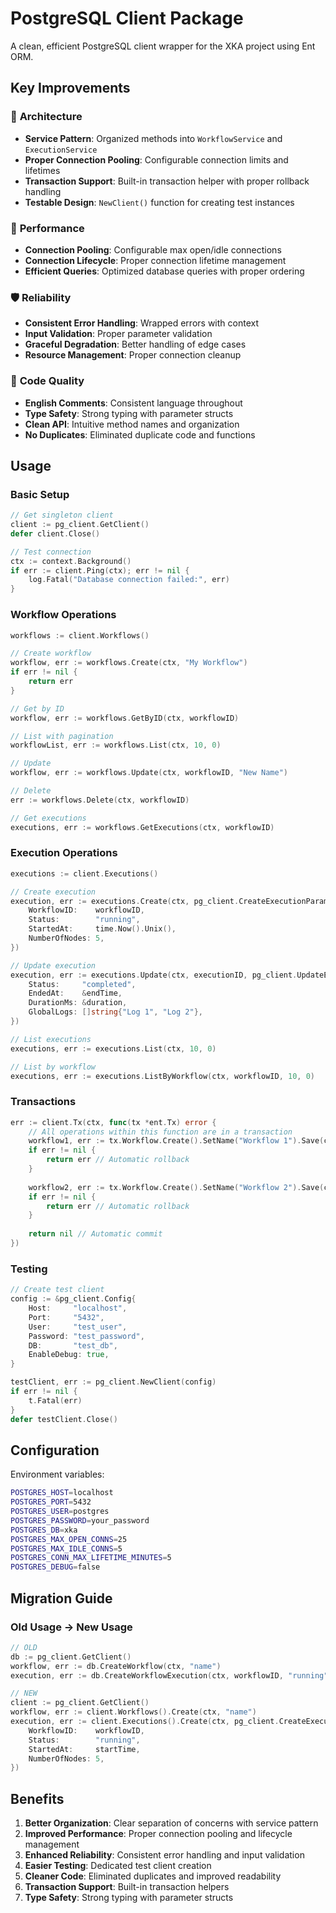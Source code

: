 # PostgreSQL Client Package

A clean, efficient PostgreSQL client wrapper for the XKA project using Ent ORM.

## Key Improvements

### 🔧 **Architecture**
- **Service Pattern**: Organized methods into `WorkflowService` and `ExecutionService`
- **Proper Connection Pooling**: Configurable connection limits and lifetimes
- **Transaction Support**: Built-in transaction helper with proper rollback handling
- **Testable Design**: `NewClient()` function for creating test instances

### 🚀 **Performance**
- **Connection Pooling**: Configurable max open/idle connections
- **Connection Lifecycle**: Proper connection lifetime management
- **Efficient Queries**: Optimized database queries with proper ordering

### 🛡️ **Reliability**
- **Consistent Error Handling**: Wrapped errors with context
- **Input Validation**: Proper parameter validation
- **Graceful Degradation**: Better handling of edge cases
- **Resource Management**: Proper connection cleanup

### 📝 **Code Quality**
- **English Comments**: Consistent language throughout
- **Type Safety**: Strong typing with parameter structs
- **Clean API**: Intuitive method names and organization
- **No Duplicates**: Eliminated duplicate code and functions

## Usage

### Basic Setup

```go
// Get singleton client
client := pg_client.GetClient()
defer client.Close()

// Test connection
ctx := context.Background()
if err := client.Ping(ctx); err != nil {
    log.Fatal("Database connection failed:", err)
}
```

### Workflow Operations

```go
workflows := client.Workflows()

// Create workflow
workflow, err := workflows.Create(ctx, "My Workflow")
if err != nil {
    return err
}

// Get by ID
workflow, err := workflows.GetByID(ctx, workflowID)

// List with pagination
workflowList, err := workflows.List(ctx, 10, 0)

// Update
workflow, err := workflows.Update(ctx, workflowID, "New Name")

// Delete
err := workflows.Delete(ctx, workflowID)

// Get executions
executions, err := workflows.GetExecutions(ctx, workflowID)
```

### Execution Operations

```go
executions := client.Executions()

// Create execution
execution, err := executions.Create(ctx, pg_client.CreateExecutionParams{
    WorkflowID:    workflowID,
    Status:        "running",
    StartedAt:     time.Now().Unix(),
    NumberOfNodes: 5,
})

// Update execution
execution, err := executions.Update(ctx, executionID, pg_client.UpdateExecutionParams{
    Status:     "completed",
    EndedAt:    &endTime,
    DurationMs: &duration,
    GlobalLogs: []string{"Log 1", "Log 2"},
})

// List executions
executions, err := executions.List(ctx, 10, 0)

// List by workflow
executions, err := executions.ListByWorkflow(ctx, workflowID, 10, 0)
```

### Transactions

```go
err := client.Tx(ctx, func(tx *ent.Tx) error {
    // All operations within this function are in a transaction
    workflow1, err := tx.Workflow.Create().SetName("Workflow 1").Save(ctx)
    if err != nil {
        return err // Automatic rollback
    }
    
    workflow2, err := tx.Workflow.Create().SetName("Workflow 2").Save(ctx)
    if err != nil {
        return err // Automatic rollback
    }
    
    return nil // Automatic commit
})
```

### Testing

```go
// Create test client
config := &pg_client.Config{
    Host:     "localhost",
    Port:     "5432",
    User:     "test_user",
    Password: "test_password",
    DB:       "test_db",
    EnableDebug: true,
}

testClient, err := pg_client.NewClient(config)
if err != nil {
    t.Fatal(err)
}
defer testClient.Close()
```

## Configuration

Environment variables:

```bash
POSTGRES_HOST=localhost
POSTGRES_PORT=5432
POSTGRES_USER=postgres
POSTGRES_PASSWORD=your_password
POSTGRES_DB=xka
POSTGRES_MAX_OPEN_CONNS=25
POSTGRES_MAX_IDLE_CONNS=5
POSTGRES_CONN_MAX_LIFETIME_MINUTES=5
POSTGRES_DEBUG=false
```

## Migration Guide

### Old Usage → New Usage

```go
// OLD
db := pg_client.GetClient()
workflow, err := db.CreateWorkflow(ctx, "name")
execution, err := db.CreateWorkflowExecution(ctx, workflowID, "running", startTime, 5)

// NEW
client := pg_client.GetClient()
workflow, err := client.Workflows().Create(ctx, "name")
execution, err := client.Executions().Create(ctx, pg_client.CreateExecutionParams{
    WorkflowID:    workflowID,
    Status:        "running", 
    StartedAt:     startTime,
    NumberOfNodes: 5,
})
```

## Benefits

1. **Better Organization**: Clear separation of concerns with service pattern
2. **Improved Performance**: Proper connection pooling and lifecycle management
3. **Enhanced Reliability**: Consistent error handling and input validation
4. **Easier Testing**: Dedicated test client creation
5. **Cleaner Code**: Eliminated duplicates and improved readability
6. **Transaction Support**: Built-in transaction helpers
7. **Type Safety**: Strong typing with parameter structs